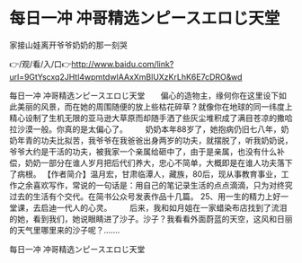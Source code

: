 # 每日一冲 冲哥精选ンピースエロじ天堂
家接山娃离开爷爷奶奶的那一刻哭

👉/观/看/入/口👉http://www.baidu.com/link?url=9GtYscxq2JHtl4wpmtdwIAAxXmBlUXzKrLhK6E7cDRO&wd

每日一冲 冲哥精选ンピースエロじ天堂　　偏心的造物主，缘何你在这里设下如此美丽的风景，而在她的周围随便的放上些枯花碎草？就像你在地球的同一纬度上精心设制了生机无限的亚马逊大草原而却随手洒了些灰尘堆积成了满目苍凉的撒哈拉沙漠一般。你真的是太偏心了。
　　奶奶本年88岁了，她抱病仍旧七八年，奶奶年青的功夫比拟苦，我爷爷在我爸爸出身两岁的功夫，就摆脱了，听我奶奶说，爷爷大约是干活的功夫，被我家一个亲属给砸中了，由于是亲属，也没有什么补偿，奶奶一部分在谁人岁月把后代们养大，忠心不简单，大概即是在谁人功夫落下了病根。
【作者简介】温月宏，甘肃临潭人，藏族，80后，现从事教育事业，工作之余喜欢写作，常说的一句话是：用自己的笔记录生活的点点滴滴，只为对终究过去的生活有个交代。在简书公众号发表作品十几篇。
		25、用一生的精力上好一堂课，去启迪一代人的心灵。
　　后来，我和如月姐在一家蜡染布店找到了流泪的她，看到我们，她说眼睛进了沙子。沙子？我看看外面蔚蓝的天空，这风和日丽的天气里哪里来的沙子呢？.......

每日一冲 冲哥精选ンピースエロじ天堂
